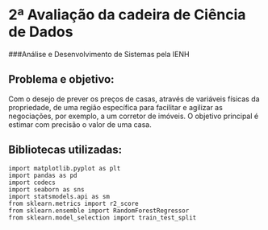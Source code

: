 # 2ª Avaliação da cadeira de Ciência de Dados
###Análise e Desenvolvimento de Sistemas pela IENH

## Problema e objetivo:
Com o desejo de prever os preços de casas, através de variáveis físicas da propriedade, de uma região específica para facilitar e agilizar as negociações, por exemplo, a um corretor de imóveis. O objetivo principal é estimar com precisão o valor de uma casa.

## Bibliotecas utilizadas:
```
import matplotlib.pyplot as plt
import pandas as pd
import codecs
import seaborn as sns
import statsmodels.api as sm
from sklearn.metrics import r2_score
from sklearn.ensemble import RandomForestRegressor
from sklearn.model_selection import train_test_split
```
